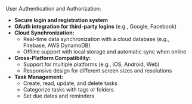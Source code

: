 User Authentication and Authorization:
- **Secure login and registration system**
- **OAuth integration for third-party logins** (e.g., Google, Facebook)
- **Cloud Synchronization:**
    - Real-time data synchronization with a cloud database (e.g., Firebase, AWS DynamoDB)
    - Offline support with local storage and automatic sync when online
- **Cross-Platform Compatibility:**
    - Support for multiple platforms (e.g., iOS, Android, Web)
    - Responsive design for different screen sizes and resolutions
- **Task Management:**
    - Create, read, update, and delete tasks
    - Categorize tasks with tags or folders
    - Set due dates and reminders
